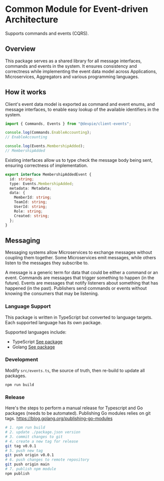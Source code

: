 # Common Module for Event-driven Architecture

Supports commands and events (CQRS).

## Overview

This package serves as a shared library for all message interfaces, commands and events in the system. It ensures consistency and correctness while implementing the event data model across Applications, Microservices, Aggregators and various programming languages.

## How it works

Client's event data model is exported as command and event enums, and message interfaces, to enable easy lookup of the available identifiers in the system.

```typescript
import { Commands, Events } from "@devpie/client-events";

console.log(Commands.EnableAccounting);
// EnableAccounting

console.log(Events.MembershipAdded);
// MembershipAdded
```

Existing interfaces allow us to type check the message body being sent, ensuring correctness of implementation.

```typescript
export interface MembershipAddedEvent {
  id: string;
  type: Events.MembershipAdded;
  metadata: Metadata;
  data: {
    MemberId: string;
    TeamId: string;
    UserId: string;
    Role: string;
    Created: string;
  };
}
```

## Messaging

Messaging systems allow Microservices to exchange messages without coupling them together. Some Microservices emit messages, while others listen to the messages they subscribe to.

A message is a generic term for data that could be either a command or an event. Commands are messages that trigger something to happen (in the future). Events are messages that notify listeners about something that has happened (in the past). Publishers send commands or events without knowing the consumers that may be listening.

### Language Support

This package is written in TypeScript but converted to language targets. Each supported language has its own package.

Supported languages include:

- TypeScript [See package](https://www.npmjs.com/package/@devpie/client-events)
- Golang [See package](https://github.com/ivorscott/client-events/tree/main/go)

### Development

Modify `src/events.ts`, the source of truth, then re-build to update all packages.

```
npm run build
```

### Release

Here's the steps to perform a manual release for Typescript and Go packages (needs to be automated). Publishing Go modules relies on git tags. https://blog.golang.org/publishing-go-modules

```bash
# 1. npm run build
# 2. update ./package.json version
# 3. commit changes to git
# 4. create a new tag for release
git tag v0.0.1
# 5. push new tag
git push origin v0.0.1
# 6. push changes to remote repository
git push origin main
# 7. publish npm module
npm publish
```
